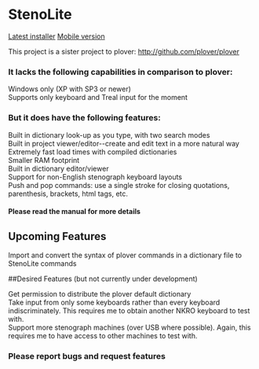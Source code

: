 # StenoLite

<a href="https://github.com/boborama/StenoLite/releases/download/v0.9.2-beta/StenoLiteSetup.msi">Latest installer</a>
<a href="https://github.com/boborama/StenoLite/releases/download/v0.9.2-beta/StenoLite091.zip">Mobile version</a>

This project is a sister project to plover: http://github.com/plover/plover

### It lacks the following capabilities in comparison to plover:

Windows only (XP with SP3 or newer)<br>
Supports only keyboard and Treal input for the moment

### But it does have the following features:

Built in dictionary look-up as you type, with two search modes<br>
Built in project viewer/editor--create and edit text in a more natural way<br>
Extremely fast load times with compiled dictionaries<br>
Smaller RAM footprint<br>
Built in dictionary editor/viewer<br>
Support for non-English stenograph keyboard layouts<br>
Push and pop commands: use a single stroke for closing quotations, parenthesis, brackets, html tags, etc.

#### Please read the manual for more details


## Upcoming Features

Import and convert the syntax of plover commands in a dictionary file to StenoLite commands

##Desired Features (but not currently under development)

Get permission to distribute the plover default dictionary<br>
Take input from only some keyboards rather than every keyboard indiscriminately.  This requires me to obtain another NKRO keyboard to test with.<br>
Support more stenograph machines (over USB where possible).  Again, this requires me to have access to other machines to test with.


### Please report bugs and request features